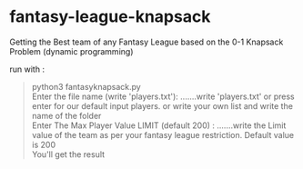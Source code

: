 # fantasy-league-knapsack
Getting the Best team of any Fantasy League based on the 0-1 Knapsack Problem (dynamic programming)

run with :
  >python3 fantasyknapsack.py<br>
  >Enter the file name (write 'players.txt'): .......write 'players.txt' or press enter for our default input players. or write your own list and write the name of the folder<br>
  >Enter The Max Player Value LIMIT (default 200) : .......write the Limit value of the team as per your fantasy league restriction. Default value is 200<br>
  >You'll get the result
